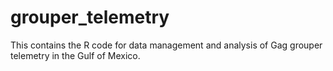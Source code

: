 # grouper_telemetry
This contains the R code for data management and analysis of Gag grouper telemetry in the Gulf of Mexico.
